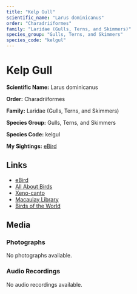 ```yaml
---
title: "Kelp Gull"
scientific_name: "Larus dominicanus"
order: "Charadriiformes"
family: "Laridae (Gulls, Terns, and Skimmers)"
species_group: "Gulls, Terns, and Skimmers"
species_code: "kelgul"
---
```


# Kelp Gull

**Scientific Name:** Larus dominicanus

**Order:** Charadriiformes

**Family:** Laridae (Gulls, Terns, and Skimmers)

**Species Group:** Gulls, Terns, and Skimmers

**Species Code:** kelgul

**My Sightings:** [eBird](https://ebird.org/lifelist?r=world&time=life&spp=kelgul)

## Links
* [eBird](https://ebird.org/species/kelgul) 
* [All About Birds](https://www.allaboutbirds.org/guide/kelgul) 
* [Xeno-canto](https://www.xeno-canto.org/species/kelgul) 
* [Macaulay Library](https://search.macaulaylibrary.org/catalog?taxonCode=kelgul&sort=rating_rank_desc)
* [Birds of the World](https://birdsoftheworld.org/bow/species/kelgul)

## Media
### Photographs
No photographs available.

### Audio Recordings
No audio recordings available.
